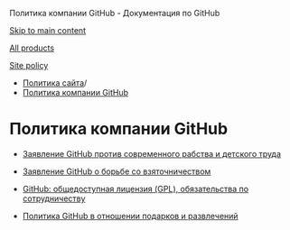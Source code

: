 Политика компании GitHub - Документация по GitHub

[Skip to main content](#main-content)

[All products](/ru)

[Site policy](/site-policy)

* [Политика сайта](/ru/site-policy)/
* [Политика компании GitHub](/ru/site-policy/github-company-policies)

Политика компании GitHub
==========

* [Заявление GitHub против современного рабства и детского труда](/ru/site-policy/github-company-policies/github-statement-against-modern-slavery-and-child-labor)

* [Заявление GitHub о борьбе со взяточничеством](/ru/site-policy/github-company-policies/github-anti-bribery-statement)

* [GitHub: общедоступная лицензия (GPL), обязательства по сотрудничеству](/ru/site-policy/github-company-policies/github-gpl-cooperation-commitment)

* [Политика GitHub в отношении подарков и развлечений](/ru/site-policy/github-company-policies/github-gifts-and-entertainment-policy)
